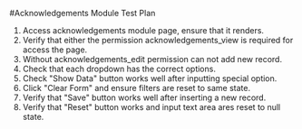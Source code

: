 #Acknowledgements Module Test Plan

1. Access acknowledgements module page, ensure that it renders.
2. Verify that either the permission acknowledgements_view is required for access the page. 
3. Without acknowledgements_edit permission can not add new record.
4. Check that each dropdown has the correct options.
5. Check "Show Data" button works well after inputting special option.  
6. Click "Clear Form" and ensure filters are reset to same state.
7. Verify that "Save" button works well after inserting a new record.
8. Verify that "Reset" button works and input text area ares reset to null state.

